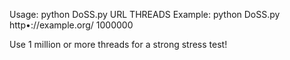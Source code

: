 Usage: python DoSS.py URL THREADS
Example: python DoSS.py http•://example.org/ 1000000

Use 1 million or more threads for a strong stress test!
